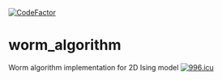 [![CodeFactor](https://www.codefactor.io/repository/github/saforem2/worm_algorithm/badge)](https://www.codefactor.io/repository/github/saforem2/worm_algorithm)
# worm_algorithm
Worm algorithm implementation for 2D Ising model
<a href="https://996.icu"><img src="https://img.shields.io/badge/link-996.icu-red.svg" alt="996.icu"></a>
